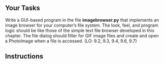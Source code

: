 <!-- manual -->

## Your Tasks

Write a GUI-based program in the file **imagebrowser.py** that implements an image browser for your computer’s file system. The look, feel, and program logic should be like those of the simple text file browser developed in this chapter. The file dialog should filter for GIF image files and create and open a PhotoImage when a file is accessed. (LO: 9.2, 9.3, 9.4, 9.6, 9.7)

## Instructions
